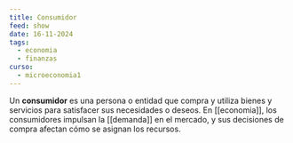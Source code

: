 ```yaml
---
title: Consumidor
feed: show
date: 16-11-2024
tags:
  - economia
  - finanzas
curso:
  - microeconomia1
---
```

Un **consumidor** es una persona o entidad que compra y utiliza bienes y servicios para satisfacer sus necesidades o deseos. En [[economia]], los consumidores impulsan la [[demanda]] en el mercado, y sus decisiones de compra afectan cómo se asignan los recursos.